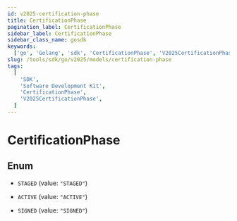 ```yaml
---
id: v2025-certification-phase
title: CertificationPhase
pagination_label: CertificationPhase
sidebar_label: CertificationPhase
sidebar_class_name: gosdk
keywords:
  ['go', 'Golang', 'sdk', 'CertificationPhase', 'V2025CertificationPhase']
slug: /tools/sdk/go/v2025/models/certification-phase
tags:
  [
    'SDK',
    'Software Development Kit',
    'CertificationPhase',
    'V2025CertificationPhase',
  ]
---
```


# CertificationPhase

## Enum

- `STAGED` (value: `"STAGED"`)

- `ACTIVE` (value: `"ACTIVE"`)

- `SIGNED` (value: `"SIGNED"`)
